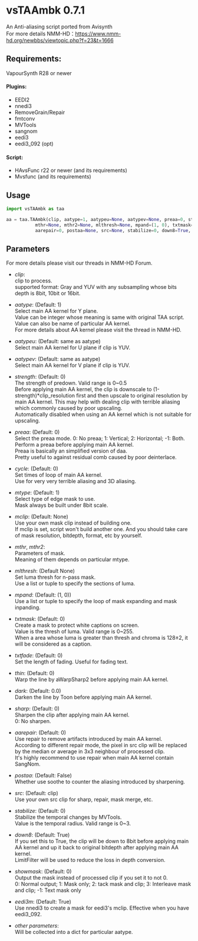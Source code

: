 # vsTAAmbk 0.7.1
An Anti-aliasing script ported from Avisynth  
For more details NMM-HD：https://www.nmm-hd.org/newbbs/viewtopic.php?f=23&t=1666

## Requirements:

VapourSynth R28 or newer

#### Plugins:
* EEDI2						
* nnedi3						
* RemoveGrain/Repair			
* fmtconv														
* MVTools								
* sangnom
* eedi3
* eedi3_092 (opt)

#### Script:
* HAvsFunc r22 or newer (and its requirements)
* Mvsfunc (and its requirements)

## Usage
```python
import vsTAAmbk as taa

aa = taa.TAAmbk(clip, aatype=1, aatypeu=None, aatypev=None, preaa=0, strength=0.0, cycle=0, mtype=None, mclip=None,
           mthr=None, mthr2=None, mlthresh=None, mpand=(1, 0), txtmask=0, txtfade=0, thin=0, dark=0.0, sharp=0,
           aarepair=0, postaa=None, src=None, stabilize=0, down8=True, showmask=0, eedi3m=True, **pn)
```

## Parameters
For more details please visit our threads in NMM-HD Forum.  
* *clip*:<br />
    clip to process.<br />
	supported format: Gray and YUV with any subsampling whose bits depth is 8bit, 10bit or 16bit.<br />

* *aatype*: (Default: 1)<br />
    Select main AA kernel for Y plane.<br />
	Value can be integer whose meaning is same with original TAA script.<br />
	Value can also be name of particular AA kernel.<br />
    For more details about AA kernel please visit the thread in NMM-HD.<br />

* *aatypeu*: (Default: same as aatype)<br />
    Select main AA kernel for U plane if clip is YUV.<br />

* *aatypev*: (Default: same as aatype)<br />
    Select main AA kernel for V plane if clip is YUV.<br />

* *strength*: (Default: 0)<br />
    The strength of predown. Valid range is 0~0.5<br />
	Before applying main AA kernel, the clip is downscale to (1-strength)*clip_resolution first
	and then upscale to original resolution by main AA kernel. This may help with dealing clip
	with terrible aliasing which commonly caused by poor upscaling.<br />
	Automatically disabled when using an AA kernel which is not suitable for upscaling.<br />

* *preaa*: (Default: 0)<br />
    Select the preaa mode. 0: No preaa; 1: Vertical; 2: Horizontal; -1: Both. <br />
    Perform a preaa before applying main AA kernel.<br />
	Preaa is basically an simplified version of daa.<br />
	Pretty useful to against residual comb caused by poor deinterlace.<br />

* *cycle*: (Default: 0)<br />
    Set times of loop of main AA kernel.<br />
    Use for very very terrible aliasing and 3D aliasing.<br />

* *mtype*: (Default: 1)<br />
    Select type of edge mask to use.<br />
	Mask always be built under 8bit scale.<br />

* *mclip*: (Default: None)<br />
    Use your own mask clip instead of building one.<br />
	If mclip is set, script won't build another one. And you should take care of
	mask resolution, bitdepth, format, etc by yourself.<br />

* *mthr*, *mthr2*:<br />
    Parameters of mask.<br />
    Meaning of them depends on particular mtype.<br />

* *mlthresh*: (Default None)<br />
    Set luma thresh for n-pass mask.<br />
    Use a list or tuple to specify the sections of luma.<br />

* *mpand*: (Default: (1, 0))<br />
    Use a list or tuple to specify the loop of mask expanding and mask inpanding.<br />

* *txtmask*: (Default: 0)<br />
    Create a mask to protect white captions on screen.<br />
    Value is the thresh of luma. Valid range is 0~255.<br />
	When a area whose luma is greater than thresh and chroma is 128±2, it will be
	considered as a caption.<br />

* *txtfade*: (Default: 0)<br />
    Set the length of fading. Useful for fading text.<br />

* *thin*: (Default: 0)<br />
    Warp the line by aWarpSharp2 before applying main AA kernel.<br />

* *dark*: (Default: 0.0)<br />
    Darken the line by Toon before applying main AA kernel.<br />

* *sharp*: (Default: 0)<br />
    Sharpen the clip after applying main AA kernel.<br />
	0: No sharpen.<br />

* *aarepair*: (Default: 0)<br />
    Use repair to remove artifacts introduced by main AA kernel.<br />
	According to different repair mode, the pixel in src clip will be replaced by
	the median or average in 3x3 neighbour of processed clip.<br />
	It's highly recommend to use repair when main AA kernel contain SangNom.<br />

* *postaa*: (Default: False)<br />
    Whether use soothe to counter the aliasing introduced by sharpening.<br />
	
* *src*: (Default: clip)<br />
    Use your own src clip for sharp, repair, mask merge, etc.<br />

* *stabilize*: (Default: 0)<br />
    Stabilize the temporal changes by MVTools.<br />
    Value is the temporal radius. Valid range is 0~3.<br />

* *down8*: (Default: True)<br />
    If you set this to True, the clip will be down to 8bit before applying main AA kernel
	and up it back to original bitdepth after applying main AA kernel.<br />
	LimitFilter will be used to reduce the loss in depth conversion.<br />

* *showmask*: (Default: 0)<br/>
    Output the mask instead of processed clip if you set it to not 0.<br />
    0: Normal output; 1: Mask only; 2: tack mask and clip; 3: Interleave mask and clip; -1: Text mask only<br />

* *eedi3m*: (Default: True)<br />
    Use nnedi3 to create a mask for eedi3's mclip. Effective when you have eedi3_092.<br />

* *other parameters*:<br />
    Will be collected into a dict for particular aatype.<br />
